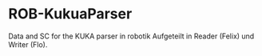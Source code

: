 # ROB-KukuaParser
Data and SC for the KUKA parser in robotik
Aufgeteilt in Reader (Felix) und Writer (Flo).
